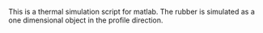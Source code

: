 This is a thermal simulation script for matlab.
The rubber is simulated as a one dimensional object in the profile direction.
